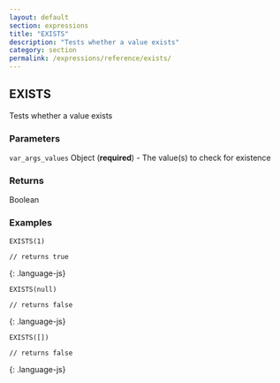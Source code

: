 ```yaml
---
layout: default
section: expressions
title: "EXISTS"
description: "Tests whether a value exists"
category: section
permalink: /expressions/reference/exists/
---
```


## EXISTS

Tests whether a value exists

### Parameters

`var_args_values` Object (__required__) - The value(s) to check for existence

### Returns

Boolean

### Examples

~~~
EXISTS(1)

// returns true
~~~
{: .language-js}


~~~
EXISTS(null)

// returns false
~~~
{: .language-js}


~~~
EXISTS([])

// returns false
~~~
{: .language-js}